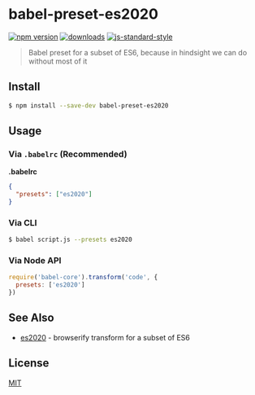 # babel-preset-es2020
[![npm version][2]][3] [![downloads][8]][9] [![js-standard-style][10]][11]
> Babel preset for a subset of ES6, because in hindsight we can do without most
> of it

## Install
```sh
$ npm install --save-dev babel-preset-es2020
```

## Usage

### Via `.babelrc` (Recommended)
**.babelrc**
```json
{
  "presets": ["es2020"]
}
```

### Via CLI
```sh
$ babel script.js --presets es2020
```

### Via Node API
```javascript
require('babel-core').transform('code', {
  presets: ['es2020']
})
```

## See Also
- [es2020](https://github.com/yoshuawuyts/es2020) - browserify transform for a
  subset of ES6

## License
[MIT](https://tldrlegal.com/license/mit-license)

[0]: https://img.shields.io/badge/stability-experimental-orange.svg?style=flat-square
[1]: https://nodejs.org/api/documentation.html#documentation_stability_index
[2]: https://img.shields.io/npm/v/babel-preset-es2020.svg?style=flat-square
[3]: https://npmjs.org/package/babel-preset-es2020
[4]: https://img.shields.io/travis/yoshuawuyts/babel-preset-es2020/master.svg?style=flat-square
[5]: https://travis-ci.org/yoshuawuyts/babel-preset-es2020
[6]: https://img.shields.io/codecov/c/github/yoshuawuyts/babel-preset-es2020/master.svg?style=flat-square
[7]: https://codecov.io/github/yoshuawuyts/babel-preset-es2020
[8]: http://img.shields.io/npm/dm/babel-preset-es2020.svg?style=flat-square
[9]: https://npmjs.org/package/babel-preset-es2020
[10]: https://img.shields.io/badge/code%20style-standard-brightgreen.svg?style=flat-square
[11]: https://github.com/feross/standard
